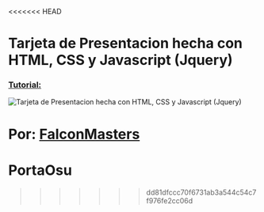 <<<<<<< HEAD
# Tarjeta de Presentacion hecha con HTML, CSS y Javascript (Jquery)
### [Tutorial:](http://www.falconmasters.com/cursos/curso-bootstrap/)

![Tarjeta de Presentacion hecha con HTML, CSS y Javascript (Jquery)](https://raw.githubusercontent.com/falconmasters/Tarjeta-de-Presentacion/master/thumb.jpg)

Por: [FalconMasters](http://www.falconmasters.com)
=======
# PortaOsu
>>>>>>> dd81dfccc70f6731ab3a544c54c7f976fe2cc06d
